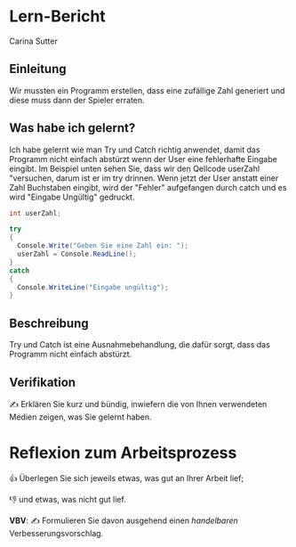 # Lern-Bericht
Carina Sutter
## Einleitung

Wir mussten ein Programm erstellen, dass eine zufällige Zahl generiert und diese muss dann der Spieler erraten.

## Was habe ich gelernt?

Ich habe gelernt wie man Try und Catch richtig anwendet, damit das Programm nicht einfach abstürzt wenn der User eine fehlerhafte Eingabe eingibt. Im Beispiel unten sehen Sie, dass wir den Qellcode userZahl "versuchen, darum ist er im try drinnen. Wenn jetzt der User anstatt einer Zahl Buchstaben eingibt, wird der "Fehler" aufgefangen durch catch und es wird "Eingabe Ungültig" gedruckt.


```csharp
int userZahl;

try
{
  Console.Write("Geben Sie eine Zahl ein: ");
  userZahl = Console.ReadLine();  
}
catch
{
  Console.WriteLine("Eingabe ungültig");
}

```


## Beschreibung

Try und Catch ist eine Ausnahmebehandlung, die dafür sorgt, dass das Programm nicht einfach abstürzt.

## Verifikation

✍️ Erklären Sie kurz und bündig, inwiefern die von Ihnen verwendeten Medien zeigen, was Sie gelernt haben.

# Reflexion zum Arbeitsprozess

👍 Überlegen Sie sich jeweils etwas, was gut an Ihrer Arbeit lief; 

👎 und etwas, was nicht gut lief.

**VBV**: ✍️ Formulieren Sie davon ausgehend einen *handelbaren* Verbesserungsvorschlag.
